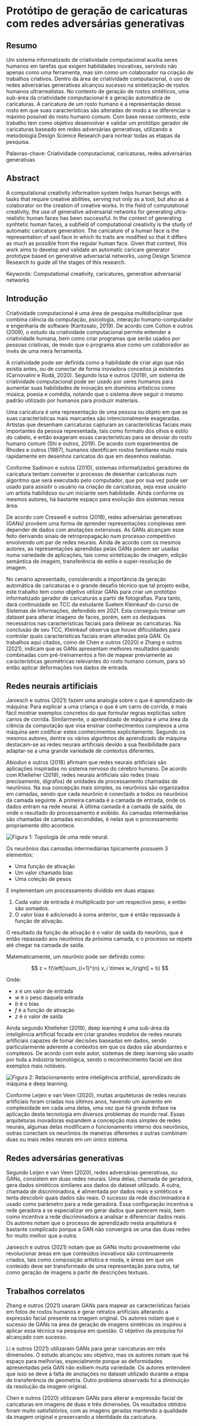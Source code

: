 # Protótipo de geração de caricaturas com redes adversárias generativas

## Resumo

Um sistema informatizado de criatividade computacional auxilia seres humanos em tarefas que exigem habilidades inovativas, servindo não apenas como uma ferramenta, mas sim como um colaborador na criação de trabalhos criativos. Dentro da área de criatividade computacional, o uso de redes adversárias generativas alcançou sucesso na sintetização de rostos humanos ultrarrealistas. No contexto de geração de rostos sintéticos, uma sub-área da criatividade computacional é a geração automática de caricaturas. A caricatura de um rosto humano é a representação desse rosto em que suas características são alteradas de modo a se diferenciar o máximo possível do rosto humano comum. Com base nesse contexto, este trabalho tem como objetivo desenvolver e validar um protótipo gerador de caricaturas baseado em redes adversárias generativas, utilizando a metodologia Design Science Research para nortear todas as etapas da pesquisa.

Palavras-chave: Criatividade computacional, caricaturas, redes adversárias generativas

## Abstract

A computational creativity information system helps human beings with tasks that require creative abilities, serving not only as a tool, but also as a colaborator on the creation of creative works. In the field of computational creativity, the use of generative adversarial networks for generating ultra-realistic human faces has been successful. In the context of generating synhtetic human faces, a subfield of computational creativity is the study of automatic caricature generation. The caricature of a human face is the representation of said face in which its traits are modified so that it differs as much as possible from the regular human face. Given that context, this work aims to develop and validate an automatic caricare generator prototype based on generative adversarial networks, using Design Science Research to guide all the stages of this research.

Keywords: Computational creativity, caricatures, generative adversarial networks

## Introdução

Criatividade computacional é uma área de pesquisa multidisciplinar que combina ciência da computação, psicologia, interação humano-computador e engenharia de software (Kantosalo, 2019). De acordo com Colton e outros (2009), o estudo da criatividade computacional permite entender a criatividade humana, bem como criar programas que serão usados por pessoas criativas, de modo que o programa atue como um colaborador ao invés de uma mera ferramenta.

A criatividade pode ser definida como a habilidade de criar algo que não existia antes, ou de conectar de forma inovadora conceitos já existentes (Carnovalini e Rodá, 2020). Segundo Issa e outros (2019), um sistema de criatividade computacional pode ser usado por seres humanos para aumentar suas habilidades de inovação em domínios artísticos como música, poesia e comédia, notando que o sistema deve seguir o mesmo padrão utilizado por humanos para produzir materiais.

Uma caricatura é uma representação de uma pessoa ou objeto em que as suas características mais marcantes são intencionalmente exageradas. Artistas que desenham caricaturas capturam as características faciais mais importantes da pessoa representada, tais como formato dos olhos e estilo do cabelo, e então exageram essas características para se desviar do rosto humano comum (Shi e outros, 2019). De acordo com experimentos de Rhodes e outros (1987), humanos identificam rostos familiares muito mais rapidamente em desenhos caricatos do que em desenhos realistas.

Conforme Sadimon e outros (2010), sistemas informatizados geradores de caricatura tentam converter o processo de desenhar caricaturas num algoritmo que será executado pelo computador, que por sua vez pode ser usado para assistir o usuário na criação de caricaturas, seja esse usuário um artista habilidoso ou um iniciante sem habilidade. Ainda conforme os mesmos autores, há bastante espaço para evolução dos sistemas nessa área.

De acordo com Creswell e outros (2018), redes adversárias generativas (GANs) provêem uma forma de aprender representações complexas sem depender de dados com anotações extensivas. As GANs alcançam esse feito derivando sinais de retropropagação num processo competitivo envolvendo um par de redes neurais. Ainda de acordo com os mesmos autores, as representações aprendidas pelas GANs podem ser usadas numa variedade de aplicações, tais como sintetização de imagem, edição semântica de imagem, transferência de estilo e super-resolução de imagem.

No cenário apresentado, considerando a importância da geração automática de caricaturas e o grande desafio técnico que tal projeto exibe, este trabalho tem como objetivo utilizar GANs para criar um protótipo informatizado gerador de caricaturas a partir de fotografias. Para tanto, dará continuidade ao TCC da estudante Suelem Kleinkauf do curso de Sistemas de Informações, defendido em 2021. Esta conseguiu treinar um dataset para alterar imagens de faces, porém, sem os destaques necessários nas características faciais para delinear as caricaturas. Na conclusão de seu TCC, Kleinkauf observa que houve dificuldades para controlar quais características faciais eram alteradas pela GAN. Os trabalhos aqui citados, como de Chen e outros (2020) e Zhang e outros (2021), indicam que as GANs apresentam melhores resultados quando combinadas com pré-treinamentos a fim de mapear previamente as características geométricas relevantes do rosto humano comum, para só então aplicar deformações nos dados de entrada.

## Redes neurais artificiais

Janiesch e outros (2021) fazem uma analogia sobre o que é aprendizado de máquina: Para explicar a uma criança o que é um carro de corrida, é mais fácil mostrar exemplos concretos do que formular regras explícitas sobre carros de corrida. Similarmente, o aprendizado de máquina é uma área da ciência da computação que visa ensinar conhecimentos complexos a uma máquina sem codificar estes conhecimentos explicitamente. Segundo os mesmos autores, dentre os vários algoritmos de aprendizado de máquina destacam-se as redes neurais artificiais devido a sua flexibilidade para adaptar-se a uma grande variedade de contextos diferentes.

Abiodun e outros (2018) afirmam que redes neurais artificiais são aplicações inspiradas no sistema nervoso do cérebro humano. De acordo com Khelleher (2019), redes neurais artificiais são redes (mais precisamente, dígrafos) de unidades de processamento chamadas de neurônios. Na sua concepção mais simples, os neurônios são organizados em camadas, sendo que cada neurônio é conectado a todos os neurônios da camada seguinte. A primeira camada é a camada de entrada, onde os dados entram na rede neural. A última camada é a camada de saída, de onde o resultado do processamento é exibido. As camadas intermediárias são chamadas de camadas escondidas, é nelas que o processamento propriamente dito acontece.

![Figura 1: Topologia de uma rede neural.](imagens/imagem-1.png "Fonte: Khelleher (2019)")

Os neurônios das camadas intermediárias tipicamente possuem 3 elementos:

* Uma função de ativação
* Um valor chamado bias
* Uma coleção de pesos

E implementam um processamento dividido em duas etapas:

1. Cada valor de entrada é multiplicado por um respectivo peso, e então são somados.
2. O valor bias é adicionado à soma anterior, que é então repassada à função de ativação.

O resultado da função de ativação é o valor de saída do neurônio, que é então repassado aos neurônios da próxima camada, e o processo se repete até chegar na camada de saída.

Matematicamente, um neurônio pode ser definido como:

$$
z = f(\left[\sum_{i=1}^{n} x_i \times w_i\right] + b)
$$

Onde:

* $x$ é um valor de entrada
* $w$ é o peso daquela entrada
* $b$ é o bias
* $f$ é a função de ativação
* $z$ é o valor de saída

Ainda segundo Khelleher (2019), deep learning é uma sub-área da inteligência artificial focada em criar grandes modelos de redes neurais artificiais capazes de tomar decisões baseadas em dados, sendo particularmente aderente a contextos em que os dados são abundantes e complexos. De acordo com este autor, sistemas de deep learning são usado por toda a indústria tecnológica, sendo o reconhecimento facial um dos exemplos mais notáveis.

![Figura 2: Relacionamento entre inteligência artificial, aprendizado de máquina e deep learning.](imagens/imagem-2.png "Fonte: Khelleher (2019)")

Conforme Leijen e van Veen (2020), muitas arquiteturas de redes neurais artificiais foram criadas nos últimos anos, havendo um aumento em complexidade em cada uma delas, uma vez que há grande ênfase na aplicação desta tecnologia em diversos problemas do mundo real. Essas arquiteturas inovadoras expandem a concepção mais simples de redes neurais, algumas delas modificam o funcionamento interno dos neurônios, outras conectam os neurônios de maneiras diferentes e outras combinam duas ou mais redes neurais em um único sistema.

## Redes adversárias generativas

Segundo Leijen e van Veen (2020), redes adversárias generativas, ou GANs, consistem em duas redes neurais. Uma delas, chamada de geradora, gera dados sintéticos similares aos dados do dataset utilizado. A outra, chamada de discriminadora, é alimentada por dados reais e sintéticos e tenta descobrir quais dados são reais. O sucesso da rede discriminadora é usado como parâmetro para a rede geradora. Essa configuração incentiva a rede geradora a se especializar em gerar dados que parecem reais, bem como incentiva a rede discriminadora a analisar e diferenciar dados reais. Os autores notam que o processo de aprendizado nesta arquitetura é bastante complicado porque a GAN não convergirá se uma das duas redes for muito melhor que a outra.

Janiesch e outros (2021) notam que as GANs muito provavelmente vão revolucionar áreas em que conteúdos inovativos são continuamente criados, tais como composição artística e moda, e áreas em que um conteúdo deve ser transformado de uma representação para outra, tal como geração de imagens a partir de descrições textuais.

## Trabalhos correlatos

Zhang e outros (2021) usaram GANs para mapear as características faciais em fotos de rostos humanos e gerar retratos artificiais alterando a expressão facial presente na imagem original. Os autores notam que o sucesso de GANs na área de geração de imagens sintéticas os inspirou a aplicar essa técnica na pesquisa em questão. O objetivo da pesquisa foi alcançado com sucesso.

Li e outros (2021) utilizaram GANs para gerar caricaturas em três dimensões. O estudo alcançou seu objetivo, mas os autores notam que há espaço para melhorias, especialmente porque as deformidades apresentadas pela GAN não exibem muita variedade. Os autores entendem que isso se deve à falta de anotações no dataset utilizado durante a etapa de transferência de geometria. Outro problema observado foi a diminuição da resolução da imagem original.

Chen e outros (2020) utilizaram GANs para alterar a expressão facial de caricaturas em imagens de duas e três dimensões. Os resultados obtidos foram muito satisfatórios, com as imagens geradas mantendo a qualidade da imagem original e preservando a identidade da caricatura.

